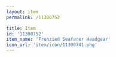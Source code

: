 ```yaml
---
layout: item
permalink: /11300752

title: Item
id: '11300752'
item_name: 'Frenzied Seafarer Headgear'
icon_url: 'item/icon/11300741.png'
---
```

